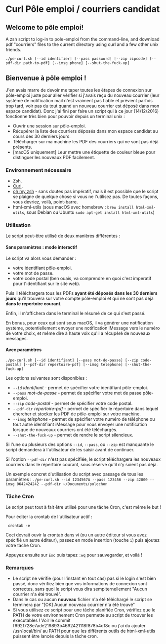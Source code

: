 # Curl Pôle emploi / courriers candidat

## Welcome to pôle emploi!
A zsh script to log-in to pole-emploi from the command-line, and download pdf "courriers" files to the current directory using curl and a few other unix friends.

`./pe-curl.sh [--id identifier] [--pass password] [--zip zipcode] [--pdf-dir path-to-pdf] [--imsg phone] [--shut-the-fuck-up]`

## Bienvenue à pôle emploi !
J'en avais marre de devoir me taper toutes les étapes de connexion sur pôle-emploi juste pour aller vérifier si j'avais reçu du nouveau courrier (leur système de notification mail n'est vraiment pas fiable et prévient parfois trop tard, voir pas du tout quand un nouveau courrier est déposé dans mon espace candidat).
Donc j'ai fini par faire un script qui à ce jour (14/12/2016) fonctionne très bien pour pouvoir depuis un terminal unix :
- Ouvrir une session sur pôle-emploi.
- Récupérer la liste des courriers déposés dans mon espace candidat au cours des 30 derniers jours.
- Télécharger sur ma machine les PDF des courriers qui ne sont pas déjà présents.
- [macOS uniquement] Leur mettre une étiquette de couleur bleue pour distinguer les nouveaux PDF facilement.

### Environnement nécessaire
- Zsh.
- [Curl](https://curl.haxx.se).
- [oh my zsh](http://ohmyz.sh/) - sans doutes pas impératif, mais il est possible que le script se plaigne de quelque chose si vous ne l'utilisez pas. De toutes façons, vous devriez, voilà, point-barre.
- html-xml-utils (sous macOS avec homebrew : `brew install html-xml-utils`, sous Debian ou Ubuntu `sudo apt-get install html-xml-utils`)

### Utilisation
Le script peut-être utilisé de deux manières différentes :

#### Sans paramètres : mode interactif
Le script va alors vous demander :
- votre identifiant pôle-emploi.
- votre mot de passe.
- votre code postal (ben ouais, va comprendre en quoi c'est imperatif pour t'identifiant sur le site web).

Puis il téléchargera tous les PDFs **ayant été déposés dans les 30 derniers jours** qu'il trouvera sur votre compte pôle-emploi et qui ne sont pas déjà **dans le repertoire courant**.

Enfin, il m'affichera dans le terminal le résumé de ce qui s'est passé.

En bonus, pour ceux qui sont sous macOS, il va générer une notification système, potentiellement envoyer une notification iMessage vers le numéro de votre choix, et même dire à haute voix qu'il a récupéré de nouveaux messages.

#### Avec paramètres
`./pe-curl.sh [--id identifiant] [--pass mot-de-passe] [--zip code-postal] [--pdf-dir repertoire-pdf] [--imsg telephone] [--shut-the-fuck-up]`

Les options suivantes sont disponibles :
- `--id` _identifiant_ - permet de spécifier votre identifiant pôle-emploi.
- `--pass` _mot-de-passe_ - permet de spécifier votre mot de passe pôle-emploi.
- `--zip` _code-postal_ - permet de spécifier votre code postal.
- `--pdf-dir` _repertoire-pdf_ - permet de spécifier le répertoire dans lequel chercher et stocker les PDF de pôle-emploi sur votre machine.
- `--imsg` _telephone_ - permet de spécifier votre numéro de téléphone ou tout autre identifiant iMessage pour vous envoyer une notification lorsque de nouveaux courriers ont été téléchargés.
- `--shut-the-fuck-up` - permet de rendre le script silencieux.

Si l'une ou plusieurs des options `--id`, `--pass`, ou `--zip` est manquante le script demandera à l'utilisateur de les saisir avant de continuer.

Si l'option `--pdf-dir` n'est pas spécifiée, le script téléchargera les nouveaux courriers dans le répertoire courant, sous réserve qu'il n'y soient pas déjà.

Un exemple concret d'utilisation du script avec passage de tous les paramètres :
`./pe-curl.sh --id 1234567A --pass 123456 --zip 42000 --imsg 0642424242 --pdf-dir ~/Documents/polochon`

### Tâche Cron
Le script peut tout à fait être utilisé pour une tâche Cron, c'est même le but !

Pour éditer la crontab de l'utilisateur actif :
```shell
 crontab -e
```
Ceci devrait ouvir la crontab dans vi (ou un autre éditeur si vous avez spécifié un autre éditeur), passez en mode insertion (touche `i`) puis ajoutez votre tâche Cron.

Appuyez ensuite sur `Esc` puis tapez `:wq` pour sauvegarder, et voilà !

### Remarques
- Le script ne vérifie (pour l'instant en tout cas) pas si le login s'est bien passé, donc vérifiez bien que vos informations de connexion sont correctes, sans quoi le script vous dira sempiternellement "Aucun courrier n'a été trouvé".
- Dans le cas ou aucun **nouveau** fichier n'a été téléchargé le script se terminera par "[OK] Aucun nouveau courrier n'a été trouvé"
- Si vous utilisez ce script pour une tâche planifiée Cron, vérifiez que le PATH de votre environnement Cron permette au script de trouver les executables ! Voir le commit f692f728e7ade219893b4692421118f878b4df8c ou j'ai du ajouter /usr/local/bin/ au PATH pour que les différents outils de html-xml-utils puissent être lancés depuis la tâche cron.
